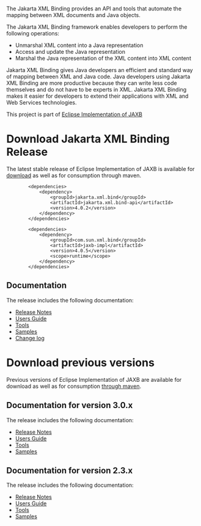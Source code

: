 <br/>


The Jakarta XML Binding provides an API and tools that automate the mapping
between XML documents and Java objects.

The Jakarta XML Binding framework enables developers to perform the following operations:
- Unmarshal XML content into a Java representation
- Access and update the Java representation
- Marshal the Java representation of the XML content into XML content

Jakarta XML Binding gives Java developers an efficient and standard way of mapping between XML and Java code.
Java developers using Jakarta XML Binding are more productive because they can write less code themselves
and do not have to be experts in XML. Jakarta XML Binding makes it easier for developers to extend
their applications with XML and Web Services technologies.


This project is part of [Eclipse Implementation of JAXB](https://projects.eclipse.org/projects/ee4j.jaxb-impl)

# <a name="Download_Jakarta_Release"></a>Download Jakarta XML Binding Release

The latest stable release of Eclipse Implementation of JAXB is available for
[download](https://repo1.maven.org/maven2/com/sun/xml/bind/jaxb-ri/4.0.5/jaxb-ri-4.0.5.zip)
as well as for consumption through maven.
```
        <dependencies>
            <dependency>
                <groupId>jakarta.xml.bind</groupId>
                <artifactId>jakarta.xml.bind-api</artifactId>
                <version>4.0.2</version>
            </dependency>
        </dependencies>

        <dependencies>
            <dependency>
                <groupId>com.sun.xml.bind</groupId>
                <artifactId>jaxb-impl</artifactId>
                <version>4.0.5</version>
                <scope>runtime</scope>
            </dependency>
        </dependencies>
```

## Documentation
The release includes the following documentation:
- [Release Notes](4.0.5/docs/ch02.html)
- [Users Guide](4.0.5/docs/ch03.html)
- [Tools](4.0.5/docs/ch04.html)
- [Samples](4.0.5/docs/ch01.html#jaxb-2-0-sample-apps)
- [Change log](https://github.com/eclipse-ee4j/jaxb-ri/releases/tag/4.0.5-RI)


# <a name="Download_Archive"></a>Download previous versions

Previous versions of Eclipse Implementation of JAXB are available for download
as well as for consumption [through maven](https://repo1.maven.org/maven2/com/sun/xml/bind/jaxb-ri/).

## Documentation for version 3.0.x
The release includes the following documentation:
- [Release Notes](3.0.0/docs/ch02.html)
- [Users Guide](3.0.0/docs/ch03.html)
- [Tools](3.0.0/docs/ch04.html)
- [Samples](3.0.0/docs/ch01.html#jaxb-2-0-sample-apps)

## Documentation for version 2.3.x
The release includes the following documentation:
- [Release Notes](2.3.8/docs/ch02.html)
- [Users Guide](2.3.8/docs/ch03.html)
- [Tools](2.3.8/docs/ch04.html)
- [Samples](2.3.8/docs/ch01.html#jaxb-2-0-sample-apps)
